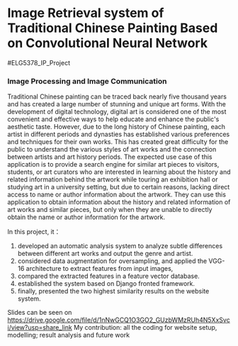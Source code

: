 # Image Retrieval system of Traditional Chinese Painting Based on Convolutional Neural Network

#ELG5378_IP_Project
### Image Processing and Image Communication

Traditional Chinese painting can be traced back nearly five thousand years and has created a large number of stunning and unique art forms. With the development of digital technology, digital art is considered one of the most convenient and effective ways to help educate and enhance the public's aesthetic taste. However, due to the long history of Chinese painting, each artist in different periods and dynasties has established various preferences and techniques for their own works. This has created great difficulty for the public to understand the various styles of art works and the connection between artists and art history periods. The expected use case of this application is to provide a search engine for similar art pieces to visitors, students, or art curators who are interested in learning about the history and related information behind the artwork while touring an exhibition hall or studying art in a university setting, but due to certain reasons, lacking direct access to name or author information about the artwork. They can use this application to obtain information about the history and related information of art works and similar pieces, but only when they are unable to directly obtain the name or author information for the artwork.

In this project, it：
1. developed an automatic analysis system to analyze subtle differences between different art works and output the genre and artist. 
2. considered data augmentation for oversampling, and applied the VGG-16 architecture to extract features from input images,
3. compared the extracted features in a feature vector database. 
4. established the system based on Django fronted framework.
5. finally, presented the two highest similarity results on the website system.

Slides can be seen on https://drive.google.com/file/d/1nNwGCQ1O3GO2_GUzbWMzRUh4N5XxSvci/view?usp=share_link
My contribution: all the coding for website setup, modelling; result analysis and future work




